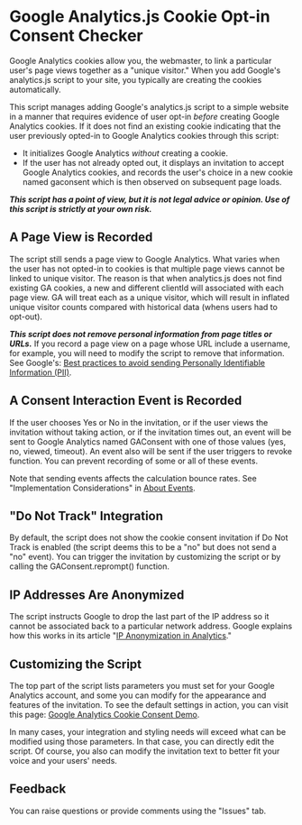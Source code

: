 # Google Analytics.js Cookie Opt-in Consent Checker

Google Analytics cookies allow you, the webmaster, to link a particular user's page views together as a "unique visitor." When you add Google's analytics.js script to your site, you typically are creating the cookies automatically.

This script manages adding Google's analytics.js script to a simple website in a manner that requires evidence of user opt-in _before_ creating Google Analytics cookies. If it does not find an existing cookie indicating that the user previously opted-in to Google Analytics cookies through this script:

* It initializes Google Analytics _without_ creating a cookie.
* If the user has not already opted out, it displays an invitation to accept Google Analytics cookies, and records the user's choice in a new cookie named gaconsent which is then observed on subsequent page loads.

**_This script has a point of view, but it is not legal advice or opinion. Use of this script is strictly at your own risk._**

## A Page View is Recorded

The script still sends a page view to Google Analytics. What varies when the user has not opted-in to cookies is that multiple page views cannot be linked to unique visitor. The reason is that when analytics.js does not find existing GA cookies, a new and different clientId will associated with each page view. GA will treat each as a unique visitor, which will result in inflated unique visitor counts compared with historical data (whens users had to opt-out).

**_This script does not remove personal information from page titles or URLs._** If you record a page view on a page whose URL include a username, for example, you will need to modify the script to remove that information. See Google's: [Best practices to avoid sending Personally Identifiable Information (PII)](https://support.google.com/analytics/answer/6366371?hl=en&ref_topic=2919631#page-url).

## A Consent Interaction Event is Recorded

If the user chooses Yes or No in the invitation, or if the user views the invitation without taking action, or if the invitation times out, an event will be sent to Google Analytics named GAConsent with one of those values (yes, no, viewed, timeout). An event also will be sent if the user triggers to revoke function. You can prevent recording of some or all of these events.

Note that sending events affects the calculation bounce rates. See "Implementation Considerations" in [About Events](https://support.google.com/analytics/answer/1033068?hl=en).

## "Do Not Track" Integration

By default, the script does not show the cookie consent invitation if Do Not Track is enabled (the script deems this to be a "no" but does not send a "no" event). You can trigger the invitation by customizing the script or by calling the GAConsent.reprompt() function.

## IP Addresses Are Anonymized

The script instructs Google to drop the last part of the IP address so it cannot be associated back to a particular network address. Google explains how this works in its article "[IP Anonymization in Analytics](https://support.google.com/analytics/answer/2763052)."

## Customizing the Script

The top part of the script lists parameters you must set for your Google Analytics account, and some you can modify for the appearance and features of the invitation. To see the default settings in action, you can visit this page: [Google Analytics Cookie Consent Demo](https://www.jeffersonscher.com/gaconsent/).

In many cases, your integration and styling needs will exceed what can be modified using those parameters. In that case, you can directly edit the script. Of course, you also can modify the invitation text to better fit your voice and your users' needs.

## Feedback

You can raise questions or provide comments using the "Issues" tab.
